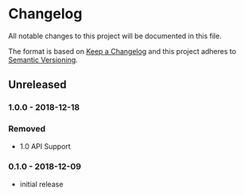 # Changelog

All notable changes to this project will be documented in this file.

The format is based on [Keep a Changelog](http://keepachangelog.com/en/1.0.0/)
and this project adheres to [Semantic Versioning](http://semver.org/spec/v2.0.0.html).

## Unreleased

### 1.0.0 - 2018-12-18

### Removed

- 1.0 API Support

### 0.1.0 - 2018-12-09

- initial release
